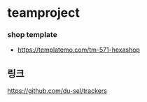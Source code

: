 # teamproject

### shop template
- https://templatemo.com/tm-571-hexashop

## 링크
https://github.com/du-sel/trackers
